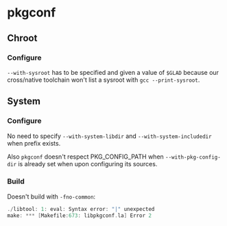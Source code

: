 # pkgconf
## Chroot
### Configure
`--with-sysroot` has to be specified and given a value of `$GLAD` because our
cross/native toolchain won't list a sysroot with `gcc --print-sysroot`.
## System
### Configure
No need to specify `--with-system-libdir` and `--with-system-includedir` when
prefix exists.

Also `pkgconf` doesn't respect PKG_CONFIG_PATH when `--with-pkg-config-dir` is
already set when upon configuring its sources.
### Build
Doesn't build with `-fno-common`:
```C
./libtool: 1: eval: Syntax error: "|" unexpected
make: *** [Makefile:673: libpkgconf.la] Error 2
```
